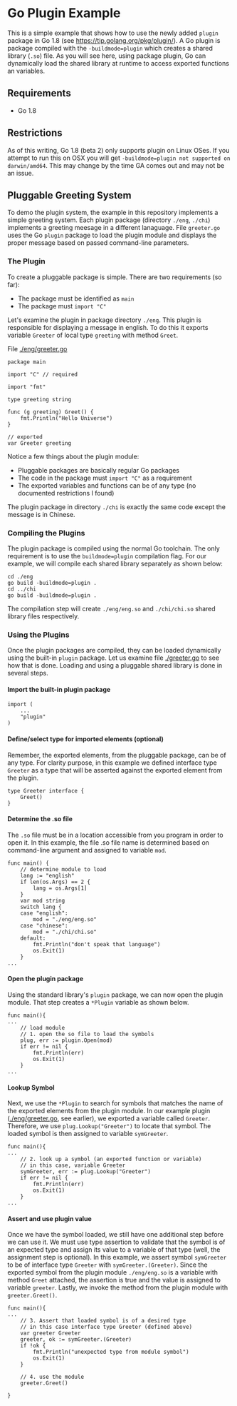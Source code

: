 # Go Plugin Example

This is a simple example that shows how to use the newly added `plugin` package in Go 1.8 (see https://tip.golang.org/pkg/plugin/).  A Go plugin is package compiled with the `-buildmode=plugin` which creates a shared library (`.so`) file.  As you will see here, using package plugin, Go can dynamically load the shared library at runtime to access exported functions an variables.

## Requirements
- Go 1.8 

## Restrictions
As of this writing, Go 1.8 (beta 2) only supports plugin on Linux OSes.  If you attempt to run this on OSX you will get `-buildmode=plugin not supported on darwin/amd64`.  This may change by the time GA comes out and may not be an issue.

## Pluggable Greeting System
To demo the plugin system, the example in this repository implements a simple greeting system.  Each plugin package (directory `./eng`, `./chi`) implements a greeting meesage in a different lanaguage.  File `greeter.go` uses the Go `plugin` package to load the plugin module and displays the proper message based on passed command-line parameters.

### The Plugin
To create a pluggable package is simple.  There are two requirements (so far):
- The package must be identified as `main`
- The package must `import "C"`

Let's examine the plugin in package directory `./eng`.  This plugin is responsible for displaying a message in english.  To do this it exports variable `Greeter` of local type `greeting` with method `Greet`.  

File [./eng/greeter.go](./eng/greeter.go)
```
package main

import "C" // required

import "fmt"

type greeting string

func (g greeting) Greet() {
	fmt.Println("Hello Universe")
}

// exported
var Greeter greeting
```
Notice a few things about the plugin module:
- Pluggable packages are basically regular Go packages
- The code in the package must `import "C"` as a requirement
- The exported variables and functions can be of any type (no documented restrictions I found)

The plugin package in directory `./chi` is exactly the same code except the message is in Chinese.

### Compiling the Plugins
The plugin package is compiled using the normal Go toolchain.  The only requirement is to use the `buildmode=plugin` compilation flag.  For our example, we will compile each shared library separately as shown below:
```
cd ./eng
go build -buildmode=plugin .
cd ../chi
go build -buildmode=plugin .
```
The compilation step will create `./eng/eng.so` and `./chi/chi.so` shared library files respectively.

### Using the Plugins
Once the plugin packages are compiled, they can be loaded dynamically using the built-in `plugin` package.  Let us examine file [./greeter.go](./greeter.go) to see how that is done. Loading and using a pluggable shared library is done in several steps.

#### Import the built-in plugin package

```
import (
	...
	"plugin"
)
```
#### Define/select type for imported elements (optional)
Remember, the exported elements, from the pluggable package, can be of any type.  For clarity purpose, in this example we defined interface type `Greeter` as a type that will be asserted against the exported element from the plugin. 
```
type Greeter interface {
	Greet()
}
```
#### Determine the .so file
The `.so` file must be in a location accessible from you program in order to open it.  In this example, the file .so file name is determined based on command-line argument and assigned to variable `mod`.
```
func main() {
	// determine module to load
	lang := "english"
	if len(os.Args) == 2 {
		lang = os.Args[1]
	}
	var mod string
	switch lang {
	case "english":
		mod = "./eng/eng.so"
	case "chinese":
		mod = "./chi/chi.so"
	default:
		fmt.Println("don't speak that language")
		os.Exit(1)
	}
...
```
#### Open the plugin package
Using the standard library's `plugin` package, we can now open the plugin module.  That step creates a `*Plugin` variable as shown below.

```
func main(){
...
	// load module
	// 1. open the so file to load the symbols
	plug, err := plugin.Open(mod)
	if err != nil {
		fmt.Println(err)
		os.Exit(1)
	}
...
```
#### Lookup Symbol
Next, we use the `*Plugin` to search for symbols that matches the name of the exported elements from the plugin module.  In our example plugin ([./eng/greeter.go](./eng/greeter.go), see earlier), we exported a variable called `Greeter`.  Therefore, we use `plug.Lookup("Greeter")` to locate that symbol.  The loaded symbol is then assigned to variable `symGreeter`.
```
func main(){
...
	// 2. look up a symbol (an exported function or variable)
	// in this case, variable Greeter
	symGreeter, err := plug.Lookup("Greeter")
	if err != nil {
		fmt.Println(err)
		os.Exit(1)
	}
...
```

#### Assert and use plugin value
Once we have the symbol loaded, we still have one additional step before we can use it.  We must use type assertion to validate that the symbol is of an expected type and assign its value to a variable of that type (well, the assignment step is optional).  In this example, we assert symbol `symGreeter` to be of interface type `Greeter` with `symGreeter.(Greeter)`.  Since the exported symbol from the plugin module `./eng/eng.so` is a variable with method `Greet` attached, the assertion is true and the value is assigned to variable `greeter`.  Lastly, we invoke the method from the plugin module with `greeter.Greet()`.
```
func main(){
...
	// 3. Assert that loaded symbol is of a desired type
	// in this case interface type Greeter (defined above)
	var greeter Greeter
	greeter, ok := symGreeter.(Greeter)
	if !ok {
		fmt.Println("unexpected type from module symbol")
		os.Exit(1)
	}

	// 4. use the module
	greeter.Greet()

}
```
